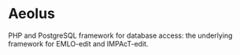 Aeolus
======

PHP and PostgreSQL framework for database access: the underlying framework for EMLO-edit and IMPAcT-edit.
